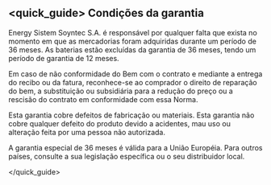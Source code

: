 ## <quick_guide> Condições da garantia

Energy Sistem Soyntec S.A. é responsável por qualquer falta  que exista no momento em que as mercadorias foram adquiridas durante um período de 36 meses. As baterias estão excluídas da garantia de 36 meses, tendo um período de garantia de 12 meses.

Em caso de não conformidade do Bem com o contrato e mediante a entrega do recibo ou da fatura, reconhece-se ao comprador o direito de reparação do bem, a substituição ou subsidiária para a redução do preço ou a rescisão do contrato em conformidade com essa Norma.

Esta garantia cobre defeitos de fabricação ou materiais. Esta garantia não cobre qualquer defeito do produto devido a acidentes, mau uso ou alteração feita por uma pessoa não autorizada.

A garantia especial de 36 meses é válida para a União Européia. Para outros países, consulte a sua legislação específica ou o seu distribuidor local.

</quick_guide>
